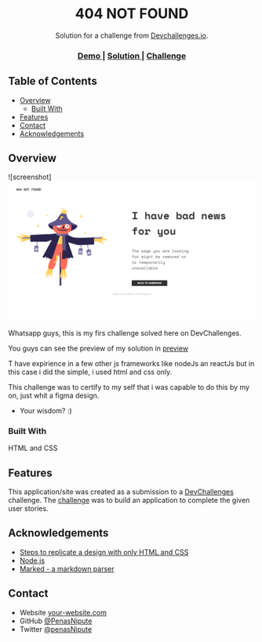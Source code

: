 <!-- Please update value in the {}  -->

<h1 align="center">404 NOT FOUND</h1>

<div align="center">
   Solution for a challenge from  <a href="http://devchallenges.io" target="_blank">Devchallenges.io</a>.
</div>

<div align="center">
  <h3>
    <a href="https://penasnipute.github.io/404_Not_Found/">
      Demo
    </a>
    <span> | </span>
    <a href="https://github.com/penasNipute/404_Not_Found">
      Solution
    </a>
    <span> | </span>
    <a href="https://devchallenges.io/challenges/wBunSb7FPrIepJZAg0sY">
      Challenge
    </a>
  </h3>
</div>

<!-- TABLE OF CONTENTS -->

## Table of Contents

- [Overview](#overview)
  - [Built With](#built-with)
- [Features](#features)
- [Contact](#contact)
- [Acknowledgements](#acknowledgements)

<!-- OVERVIEW -->

## Overview

![screenshot]
<img src="assets/404-not-found.png">

Whatsapp guys, this is my firs challenge solved here on DevChallenges.

You guys can see the preview of my solution in <a href="https://penasnipute.github.io/404_Not_Found/">
preview
</a>

T have expirience in a few other js frameworks like nodeJs an reactJs but in this case i did the simple, i used html and css only.

This challenge was to certify to my self that i was capable to do this by my on, just whit a figma design.

- Your wisdom? :)

### Built With

HTML and CSS

## Features

<!-- List the features of your application or follow the template. Don't share the figma file here :) -->

This application/site was created as a submission to a [DevChallenges](https://devchallenges.io/challenges) challenge. The [challenge](https://devchallenges.io/challenges/wBunSb7FPrIepJZAg0sY) was to build an application to complete the given user stories.

## Acknowledgements

<!-- This section should list any articles or add-ons/plugins that helps you to complete the project. This is optional but it will help you in the future. For exmpale -->

- [Steps to replicate a design with only HTML and CSS](https://devchallenges-blogs.web.app/how-to-replicate-design/)
- [Node.js](https://nodejs.org/)
- [Marked - a markdown parser](https://github.com/chjj/marked)

## Contact

- Website [your-website.com](https://{your-web-site-link})
- GitHub [@PenasNipute](https://github.com/penasNipute)
- Twitter [@penasNipute](https://twitter.com/penasNipute)
